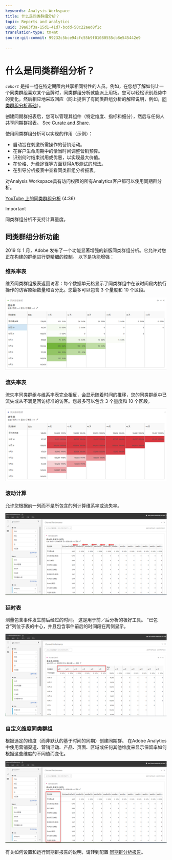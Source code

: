 ```yaml
---
keywords: Analysis Workspace
title: 什么是同类群组分析？
topic: Reports and analytics
uuid: 39a83f3a-15d1-41d7-bcdd-50c22aed8f1c
translation-type: tm+mt
source-git-commit: 99232c5bce94cfc55b9f01080555cb8e545442e9

---
```



# 什么是同类群组分析？

*`cohort`* 是指一组在特定期限内共享相同特性的人员。例如，在您想了解如何让一个同类群组喜欢某个品牌时，同类群组分析就能派上用场。您可以轻松识别趋势中的变化，然后相应地采取回应（网上提供了有同类群组分析的解释说明，例如，[同类群组分析基础](https://en.wikipedia.org/wiki/Cohort_analysis)）。

创建同期群报表后，您可以管理其组件（特定维度、指标和细分），然后与任何人共享同期群报表。 See [Curate and Share](/help/analyze/analysis-workspace/curate-share/curate.md).

使用同类群组分析可以实现的作用（示例）：

* 启动旨在刺激所需操作的营销活动。
* 在客户生命周期中的恰当时间调整营销预算。
* 识别何时结束试用或优惠，以实现最大价值。
* 在价格、升级途径等方面获得A/B测试的想法。
* 在引导分析报表中查看同类群组分析报表。

对Analysis Workspace具有访问权限的所有Analytics客户都可以使用同期群分析。

[YouTube 上的同类群组分析](https://www.youtube.com/watch?v=kqOIYrvV-co&index=45&list=PL2tCx83mn7GuNnQdYGOtlyCu0V5mEZ8sS) (4:36)

>[!IMPORTANT]
>
>同类群组分析不支持计算量度。

## 同类群组分析功能

2019 年 1 月，Adobe 发布了一个功能显著增强的新版同类群组分析。它允许对您正在构建的群组进行更精细的控制。 以下是功能增强：

### 维系率表

维系同类群组报表返回访客：每个数据单元格显示了同类群组中在该时间段内执行操作的访客原始数量和百分比。您最多可以包含 3 个量度和 10 个区段。

![](assets/retention-report.png)

### 流失率表

流失率同类群组与维系率表完全相反，会显示随着时间的推移，您的同类群组中已流失或从不满足回访标准的访客。您最多可以包含 3 个量度和 10 个区段。

![](assets/churn-report.png)

### 滚动计算

允许您根据前一列而不是所包含的列计算维系率或流失率。

![](assets/cohort-rolling-calculation.png)

### 延时表

测量包含事件发生前后经过的时间。 这是用于前／后分析的极好工具。 “已包含”列位于表的中心，并且包含事件前后的时间段在两侧显示。

![](assets/cohort-latency.png)

### 自定义维度同类群组

根据选定的维度（而非默认的基于时间的同期）创建同期群。 在Adobe Analytics中使用营销渠道、营销活动、产品、页面、区域或任何其他维度来显示保留率如何根据这些维度的不同值而变化。

![](assets/cohort-customizable-cohort-row.png)

有关如何设置和运行同期群报告的说明，请转到配置 [同期群分析报告](/help/analyze/analysis-workspace/visualizations/cohort-table/t-cohort.md)。


